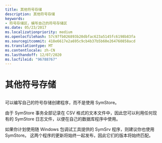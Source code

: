 ```yaml
---
title: 其他符号存储
description: 其他符号存储
keywords:
- 符号存储区，编写自己的符号存储区
ms.date: 05/23/2017
ms.localizationpriority: medium
ms.openlocfilehash: 57c97fb026893b20dbfac623a5145fc6198b83fa
ms.sourcegitcommit: 418e6617e2a695c9cb4b37b5b60e264760858acd
ms.translationtype: MT
ms.contentlocale: zh-CN
ms.lasthandoff: 12/07/2020
ms.locfileid: "96788767"
---
```

# <a name="other-symbol-stores"></a>其他符号存储


## <span id="ddk_using_other_symbol_stores_dbg"></span><span id="DDK_USING_OTHER_SYMBOL_STORES_DBG"></span>


可以编写自己的符号存储创建程序，而不是使用 SymStore。

由于 SymStore 事务全部记录在 CSV 格式的文本文件中，因此您可以利用任何现有的 SymStore 日志文件，以便在自己的数据库程序中使用。

如果你计划使用随 Windows 包调试工具提供的 SymSrv 程序，则建议你也使用 SymStore。 这两个程序的更新将始终一起发布，因此它们的版本将始终匹配。

 

 





